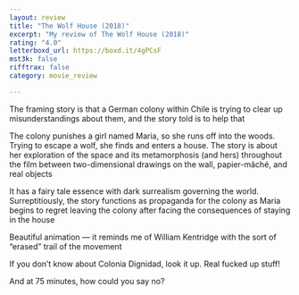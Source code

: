 ```yaml
---
layout: review
title: "The Wolf House (2018)"
excerpt: "My review of The Wolf House (2018)"
rating: "4.0"
letterboxd_url: https://boxd.it/4gPCsF
mst3k: false
rifftrax: false
category: movie_review

---
```


The framing story is that a German colony within Chile is trying to clear up misunderstandings about them, and the story told is to help that

The colony punishes a girl named Maria, so she runs off into the woods. Trying to escape a wolf, she finds and enters a house. The story is about her exploration of the space and its metamorphosis (and hers) throughout the film between two-dimensional drawings on the wall, papier-mâché, and real objects

It has a fairy tale essence with dark surrealism governing the world. Surreptitiously, the story functions as propaganda for the colony as Maria begins to regret leaving the colony after facing the consequences of staying in the house 

Beautiful animation — it reminds me of William Kentridge with the sort of “erased” trail of the movement

If you don’t know about Colonia Dignidad, look it up. Real fucked up stuff!

And at 75 minutes, how could you say no?
